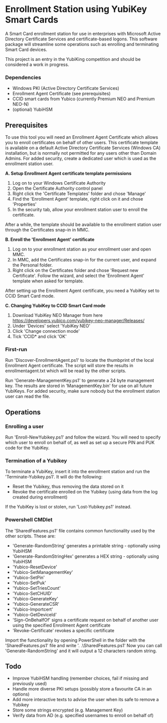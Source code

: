 # Enrollment Station using YubiKey Smart Cards

A Smart Card enrollment station for use in enterprises with Microsoft Active Directory Certificate Services and certificate-based logons. This software package will streamline some operations such as enrolling and terminating Smart Card devices.

This project is an entry in the YubiKing competition and should be considered a work in progress.

### Dependencies
* Windows PKI (Active Directory Certificate Services)
* Enrollment Agent Certificate (see prerequisites)
* CCID smart cards from Yubico (currently Premium NEO and Premium NEO-N)
* (optional) YubiHSM

## Prerequisites
To use this tool you will need an Enrollment Agent Certificate which allows you to enroll certificates on behalf of other users. This certificate template is available on a default Active Directory Certificate Services (Windows CA) installation, but is normally not permitted for any users other than Domain Admins. For added security, create a dedicated user which is used as the enrollment station user.

**A. Setup Enrollment Agent certificate template permissions**
1. Log on to your Windows Certificate Authority
2. Open the Certificate Authority control panel
3. Right click the 'Certificate Templates' folder and chose 'Manage'
4. Find the 'Enrollment Agent' template, right click on it and chose 'Properties'
5. In the security tab, allow your enrollment station user to enroll the certificate.

After a while, the template should be available to the enrollment station user through the Certificates snap-in in MMC.

**B. Enroll the 'Enrollment Agent' certificate**
1. Log on to your enrollment station as your enrollment user and open MMC.
2. In MMC, add the Certificates snap-in for the current user, and expand the Personal folder.
3. Right click on the Certificates folder and chose 'Request new Certificate'. Follow the wizard, and select the 'Enrollment Agent' template when asked for template.

After setting up the Enrollment Agent certificate, you need a YubiKey set to CCID Smart Card mode.

**C. Changing YubiKey to CCID Smart Card mode**
1. Download YubiKey NEO Manager from here https://developers.yubico.com/yubikey-neo-manager/Releases/
2. Under 'Devices' select 'YubiKey NEO'
3. Click 'Change connection mode'
4. Tick 'CCID* and click 'OK'

### First-run
Run 'Discover-EnrollmentAgent.ps1' to locate the thumbprint of the local Enrollment Agent certificate. The script will store the results in enrollmentagent.txt which will be read by the other scripts.

Run 'Generate-ManagementKey.ps1' to generate a 24 byte management key. The results are stored in 'ManagementKey.bin' for use on all future YubiKeys. For added security, make sure nobody but the enrollment station user can read the file.

## Operations

### Enrolling a user 
Run 'Enroll-NewYubikey.ps1' and follow the wizard. You will need to specify which user to enroll on behalf of, as well as set up a secure PIN and PUK code for the YubiKey.

### Termination of a Yubikey
To terminate a YubiKey, insert it into the enrollment station and run the 'Terminate-Yubikey.ps1'. It will do the following: 
* Reset the Yubikey, thus removing the data stored on it
* Revoke the certificate enrolled on the Yubikey (using data from the log created during enrollment)

If the YubiKey is lost or stolen, run 'Lost-Yubikey.ps1' instead. 

### Powershell CMDlet
The 'SharedFeatures.ps1' file contains common functionality used by the other scripts. These are:

* 'Generate-RandomString' generates a printable string - optionally using YubiHSM
* 'Generate-RandomStringHex' generates a HEX string - optionally using YubiHSM
* 'Yubico-ResetDevice'
* 'Yubico-SetManagementKey'
* 'Yubico-SetPin'
* 'Yubico-SetPuk'
* 'Yubico-SetTriesCount'
* 'Yubico-SetCHUID'
* 'Yubico-GenerateKey'
* 'Yubico-GenerateCSR'
* 'Yubico-Importcert'
* 'Yubico-GetDeviceId'
* 'Sign-OnBehalfOf' signs a certificate request on behalf of another user using the specified Enrollment Agent certificate
* 'Revoke-Certificate' revokes a specific certificate

Import the functionality by opening PowerShell in the folder with the 'SharedFeatures.ps1' file and write '. .\SharedFeatures.ps1'
Now you can call 'Generate-RandomString' and it will output a 12 characters random string.

## Todo
* Improve YubiHSM handling (remember choices, fail if missing and previously used)
* Handle more diverse PKI setups (possibly store a favourite CA in an options)
* Add more interactive texts to advise the user when its safe to remove a Yubikey
* Store some strings encrypted (e.g. Management Key)
* Verify data from AD (e.g. specified usernames to enroll on behalf of)